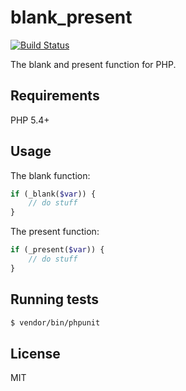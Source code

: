 # blank_present

[![Build Status](https://travis-ci.org/foo9/blank_present.svg?branch=master)](https://travis-ci.org/foo9/blank_present)

The blank and present function for PHP.

## Requirements

PHP 5.4+

## Usage

The blank function:

``` php
if (_blank($var)) {
    // do stuff
}
```

The present function:

``` php
if (_present($var)) {
    // do stuff
}
```

## Running tests

``` bash
$ vendor/bin/phpunit
```

## License

MIT

